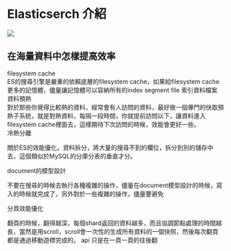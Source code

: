 # Elasticserch 介紹

![](https://static001.geekbang.org/infoq/bb/bbbc78e45f794b4e51d68fae680c6c97.webp)

## 在海量資料中怎樣提高效率 <a id="outline__8"></a>

filesystem cache  
 ES的搜尋引擎是嚴重的依賴底層的filesystem cache，如果給filesystem cache更多的記憶體，儘量讓記憶體可以容納所有的index segment file 索引資料檔案  
 資料預熱  
 對於那些你覺得比較熱的資料，經常會有人訪問的資料，最好做一個專門的快取預熱子系統，就是對熱資料，每隔一段時間，你就提前訪問以下，讓資料進入filesystem cache裡面去，這樣期待下次訪問的時候，效能會更好一些。  
 冷熱分離

關於ES的效能優化，資料拆分，將大量的搜尋不到的欄位，拆分到別的儲存中去，這個類似於MySQL的分庫分表的垂直才分。

document的模型設計

不要在搜尋的時候去執行各種複雜的操作，儘量在document模型設計的時候，寫入的時候就完成了，另外對於一些複雜的操作，儘量要避免

分頁效能優化

翻頁的時候，翻得越深，每個shard返回的資料越多，而且協調節點處理的時間越長，當然是用scroll，scroll會一次性的生成所有資料的一個快照，然後每次翻頁都是通過移動遊標完成的。 api 只是在一頁一頁的往後翻

